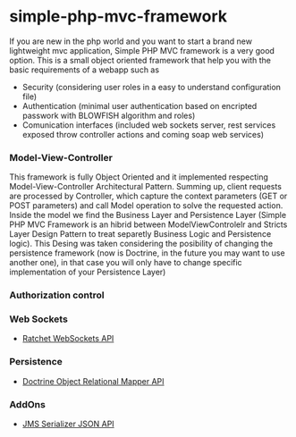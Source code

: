 simple-php-mvc-framework
========================

If you are new in the php world and you want to start a brand new lightweight mvc application, Simple PHP MVC framework is a very good option.
This is a small object oriented framework that help you with the basic requirements of a webapp such as
- Security (considering user roles in a easy to understand configuration file) 
- Authentication (minimal user authentication based on encripted passwork with BLOWFISH algorithm and roles)
- Comunication interfaces (included web sockets server, rest services exposed throw controller actions and coming soap web services)

### Model-View-Controller
This framework is fully Object Oriented and it implemented respecting Model-View-Controller Architectural Pattern.
Summing up, client requests are processed by Controller, which capture the context parameters (GET or POST parameters) and call Model operation to solve the requested action.
Inside the model we find the Business Layer and Persistence Layer (Simple PHP MVC Framework is an hibrid between ModelViewControlelr and Stricts Layer Design Pattern to treat separetly Business Logic and Persistence logic). This Desing was taken considering the posibility of changing the persistence framework (now is Doctrine, in the future you may want to use another one), in that case you will only have to change specific implementation of your Persistence Layer)
### Authorization control

### Web Sockets
- [Ratchet WebSockets API](http://socketo.me/)

### Persistence
- [Doctrine Object Relational Mapper API](http://www.doctrine-project.org/)

### AddOns
- [JMS Serializer JSON API](http://www.doctrine-project.org/)
